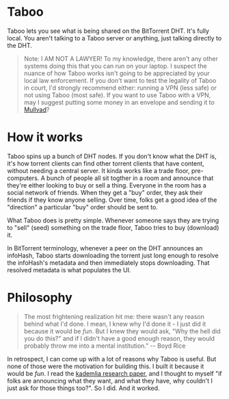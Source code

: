 # Taboo

Taboo lets you see what is being shared on the BitTorrent DHT. It's fully local. You aren't talking to a Taboo server or anything, just talking directly to the DHT.

> Note: I AM NOT A LAWYER! To my knowledge, there aren't any other systems doing this that you can run on your laptop. I suspect the nuance of how Taboo works isn't going to be appreciated by your local law enforcement. If you don't want to test the legality of Taboo in court, I'd strongly recommend either: running a VPN (less safe) or not using Taboo (most safe). If you want to use Taboo with a VPN, may I suggest putting some money in an envelope and sending it to [Mullvad](https://mullvad.net/en/pricing/)?

# How it works

Taboo spins up a bunch of DHT nodes. If you don't know what the DHT is, it's how torrent clients can find other torrent clients that have content, without needing a central server. It kinda works like a trade floor, pre-computers. A bunch of people all sit togther in a room and announce that they're either looking to buy or sell a thing. Everyone in the room has a social network of friends. When they get a "buy" order, they ask their friends if they know anyone selling. Over time, folks get a good idea of the "direction" a particular "buy" order should be sent to.

What Taboo does is pretty simple. Whenever someone says they are trying to "sell" (seed) something on the trade floor, Taboo tries to buy (download) it.

In BitTorrent terminology, whenever a peer on the DHT announces an infoHash, Taboo starts downloading the torrent just long enough to resolve the infoHash's metadata and then immediately stops downloading. That resolved metadata is what populates the UI.

# Philosophy

> The most frightening realization hit me: there wasn't any reason behind what I'd done. I mean, I knew why I'd done it - I just did it because it would be _fun_. But I knew they would ask, "Why the hell did you do this?" and if I didn't have a good enough reason, they would probably throw me into a mental institution." -- Boyd Rice

In retrospect, I can come up with a lot of reasons why Taboo is useful. But none of those were the motivation for building this. I built it because it would be _fun_. I read the [kademlia research paper](https://pdos.csail.mit.edu/~petar/papers/maymounkov-kademlia-lncs.pdf), and I thought to myself "if folks are announcing what they want, and what they have, why couldn't I just ask for those things too?". So I did. And it worked.
